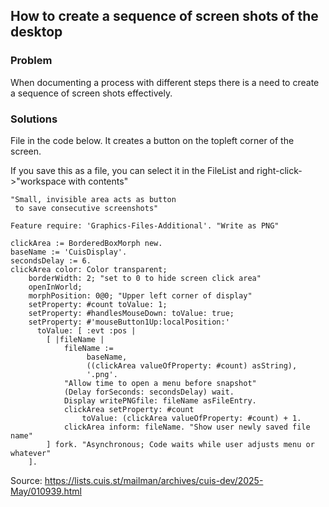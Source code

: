 ## How to create a sequence of screen shots of the desktop

### Problem
When documenting a process with different steps there is a need to create a sequence of screen shots effectively.

### Solutions

File in the code below. It creates a button on the topleft corner of the screen.

If you save this as a file, you can select it in the FileList and right-click->"workspace with contents" 

````
"Small, invisible area acts as button
 to save consecutive screenshots"

Feature require: 'Graphics-Files-Additional'. "Write as PNG"

clickArea := BorderedBoxMorph new.
baseName := 'CuisDisplay'.
secondsDelay := 6.
clickArea color: Color transparent;
	borderWidth: 2; "set to 0 to hide screen click area"
	openInWorld;
	morphPosition: 0@0; "Upper left corner of display"
	setProperty: #count toValue: 1;
	setProperty: #handlesMouseDown: toValue: true;
	setProperty: #'mouseButton1Up:localPosition:'
	  toValue: [ :evt :pos |
		[ |fileName |
			fileName :=
				 baseName,
				 ((clickArea valueOfProperty: #count) asString),
				 '.png'.
			"Allow time to open a menu before snapshot"
			(Delay forSeconds: secondsDelay) wait.
			Display writePNGfile: fileName asFileEntry.
			clickArea setProperty: #count
				toValue: (clickArea valueOfProperty: #count) + 1.
			clickArea inform: fileName. "Show user newly saved file name"
		] fork. "Asynchronous; Code waits while user adjusts menu or whatever"
	].
````

Source: https://lists.cuis.st/mailman/archives/cuis-dev/2025-May/010939.html
